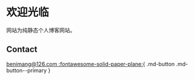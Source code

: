 # 欢迎光临

网站为纯静态个人博客网站。


<!-- ## 域名出售（pytask.com）
如果你喜欢这个域名，可以写上你认为合理的价格发邮件给我。

## Domain For Sale (pytask.com)
If you wanna take this domain, give me a email with your acceptable price. -->

## Contact

[benimang@126.com :fontawesome-solid-paper-plane:](mailto:benimang@126.com){ .md-button .md-button--primary }

<!-- git@github.com:benimang/docs.git -->